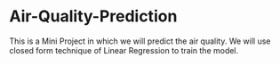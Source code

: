 # Air-Quality-Prediction
This is a Mini Project in which we will predict the air quality. We will use closed form technique of Linear Regression to train the model. 
